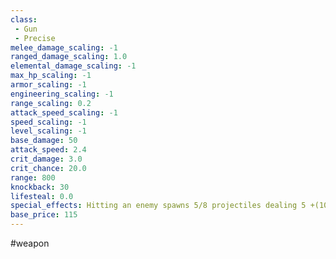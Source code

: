 ```yaml
---
class: 
 - Gun
 - Precise
melee_damage_scaling: -1
ranged_damage_scaling: 1.0
elemental_damage_scaling: -1
max_hp_scaling: -1
armor_scaling: -1
engineering_scaling: -1
range_scaling: 0.2
attack_speed_scaling: -1
speed_scaling: -1
level_scaling: -1
base_damage: 50
attack_speed: 2.4
crit_damage: 3.0
crit_chance: 20.0
range: 800
knockback: 30
lifesteal: 0.0
special_effects: Hitting an enemy spawns 5/8 projectiles dealing 5 +(10%/15%)
base_price: 115
---
```

#weapon